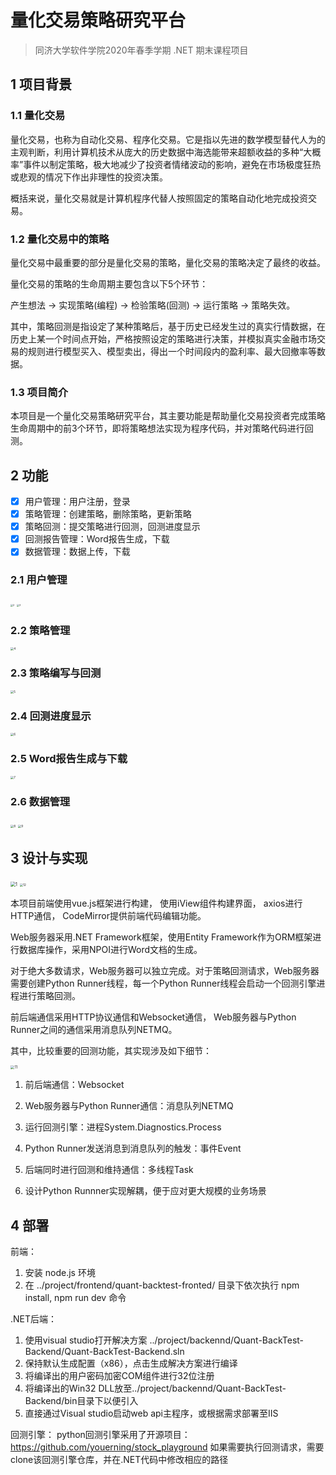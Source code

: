 # 量化交易策略研究平台

> 同济大学软件学院2020年春季学期 .NET 期末课程项目

## 1 项目背景

### 1.1 量化交易

量化交易，也称为⾃动化交易、程序化交易。它是指以先进的数学模型替代⼈为的主观判断，利⽤计算机技术从庞⼤的历史数据中海选能带来超额收益的多种“⼤概率”事件以制定策略，极⼤地减少了投资者情绪波动的影响，避免在市场极度狂热或悲观的情况下作出⾮理性的投资决策。

概括来说，量化交易就是计算机程序代替⼈按照固定的策略⾃动化地完成投资交易。

### 1.2 量化交易中的策略

量化交易中最重要的部分是量化交易的策略，量化交易的策略决定了最终的收益。

量化交易的策略的⽣命周期主要包含以下5个环节：

产⽣想法 → 实现策略(编程) → 检验策略(回测) → 运⾏策略 → 策略失效。

其中，策略回测是指设定了某种策略后，基于历史已经发⽣过的真实⾏情数据，在历史上某⼀个时间点开始，严格按照设定的策略进⾏决策，并模拟真实⾦融市场交易的规则进⾏模型买⼊、模型卖出，得出⼀个时间段内的盈利率、最⼤回撤率等数据。

### 1.3 项目简介

本项⽬是⼀个量化交易策略研究平台，其主要功能是帮助量化交易投资者完成策略⽣命周期中的前3个环节，即将策略想法实现为程序代码，并对策略代码进⾏回测。

## 2 功能

- [x] 用户管理：用户注册，登录 
- [x] 策略管理：创建策略，删除策略，更新策略 
- [x] 策略回测：提交策略进行回测，回测进度显示 
- [x] 回测报告管理：Word报告生成，下载 
- [x] 数据管理：数据上传，下载

### 2.1 用户管理

<img src="readme/2.png" alt="2" style="zoom: 25%;" />

<img src="readme/3-8969344.png" alt="3" style="zoom:25%;" />

### 2.2 策略管理

<img src="readme/4.png" alt="4" style="zoom:33%;" />

### 2.3 策略编写与回测

<img src="readme/5.png" alt="5" style="zoom:33%;" />

### 2.4 回测进度显示

<img src="readme/6.png" alt="6" style="zoom:33%;" />

### 2.5 Word报告生成与下载

<img src="readme/7.png" alt="7" style="zoom:33%;" />

### 2.6 数据管理

<img src="readme/8.png" alt="8" style="zoom:33%;" />

<img src="readme/9.png" alt="9" style="zoom:33%;" />

## 3 设计与实现

<img src="readme/1.png" alt="1" style="zoom:50%;" />

<img src="readme/12.png" alt="12" style="zoom:33%;" />

本项⽬前端使⽤vue.js框架进⾏构建， 使⽤iView组件构建界⾯， axios进⾏HTTP通信， CodeMirror提供前端代码编辑功能。

Web服务器采⽤.NET Framework框架，使⽤Entity Framework作为ORM框架进⾏数据库操作，采⽤NPOI进⾏Word⽂档的⽣成。

对于绝⼤多数请求，Web服务器可以独立完成。对于策略回测请求，Web服务器需要创建Python Runner线程，每⼀个Python Runner线程会启动⼀个回测引擎进程进行策略回测。

前后端通信采⽤HTTP协议通信和Websocket通信， Web服务器与Python Runner之间的通信采⽤消息队列NETMQ。

其中，⽐较重要的回测功能，其实现涉及如下细节：

<img src="readme/11.png" alt="11" style="zoom:40%;" />

1. 前后端通信：Websocket

2. Web服务器与Python Runner通信：消息队列NETMQ

3. 运行回测引擎：进程System.Diagnostics.Process

4. Python Runner发送消息到消息队列的触发：事件Event

5. 后端同时进行回测和维持通信：多线程Task

6. 设计Python Runnner实现解耦，便于应对更大规模的业务场景

## 4 部署

前端：
1. 安装 node.js 环境
2. 在 ../project/frontend/quant-backtest-fronted/ 目录下依次执行 npm install, npm run dev 命令

.NET后端：
1. 使用visual studio打开解决方案 ../project/backennd/Quant-BackTest-Backend/Quant-BackTest-Backend.sln
2. 保持默认生成配置（x86），点击生成解决方案进行编译
3. 将编译出的用户密码加密COM组件进行32位注册
4. 将编译出的Win32 DLL放至../project/backennd/Quant-BackTest-Backend/bin目录下以便引入
5. 直接通过Visual studio启动web api主程序，或根据需求部署至IIS

回测引擎：
python回测引擎采用了开源项目：https://github.com/youerning/stock_playground
如果需要执行回测请求，需要clone该回测引擎仓库，并在.NET代码中修改相应的路径